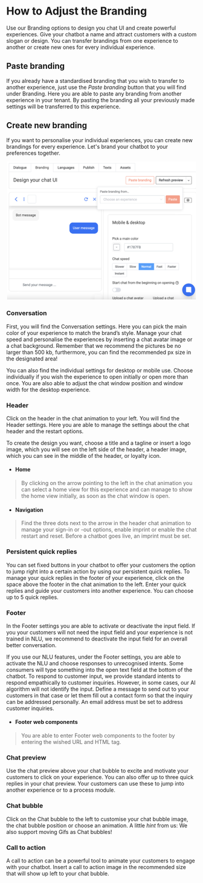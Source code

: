 
# How to Adjust the Branding

Use our Branding options to design you chat UI and create powerful experiences. Give your chatbot a name and attract customers with a custom slogan or design. You can transfer brandings from one experience to another or create new ones for every individual experience. 

## Paste branding 

If you already have a standardised branding that you wish to transfer to another experience, just use the *Paste branding* button that you will find under Branding. Here you are able to paste any branding from another experience in your tenant. By pasting the branding all your previously made settings will be transferred to this experience. 

## Create new branding

If you want to personalise your individual experiences, you can create new brandings for every experience. Let's brand your chatbot to your preferences together.

<p align="center">
    <img src="branding_start.png" alt="Branding" title="Branding" width="500"/>
</p>

### Conversation

First, you will find the Conversation settings. Here you can pick the main color of your experience to match the brand’s style. Manage your chat speed and personalise the experiences by inserting a chat avatar image or a chat background. Remember that we recommend the pictures be no larger than 500 kb, furthermore, you can find the recommended px size in the designated area!

You can also find the individual settings for desktop or mobile use. Choose individually if you wish the experience to open initially or open more than once. You are also able to adjust the chat window position and window width for the desktop experience. 

### Header 

Click on the header in the chat animation to your left. You will find the Header settings. Here you are able to manage the settings about the chat header and the restart options. 

To create the design you want, choose a title and a tagline or insert a logo image, which you will see on the left side of the header, a header image, which you can see in the middle of the header, or loyalty icon.

* #### Home 

> By clicking on the arrow pointing to the left in the chat animation you can select a home view for this experience and can manage to show the home view initially, as soon as the chat window is open. 

* #### Navigation 

> Find the three dots next to the arrow in the header chat animation to manage your sign-in or -out options, enable imprint or enable the chat restart and reset. Before a chatbot goes live, an imprint must be set.

### Persistent quick replies 

You can set fixed buttons in your chatbot to offer your customers the option to jump right into a certain action by using our persistent quick replies. To manage your quick replies in the footer of your experience, click on the space above the footer in the chat animation to the left.  Enter your quick replies and guide your customers into another experience. You can choose up to 5 quick replies.

### Footer 

In the Footer settings you are able to activate or deactivate the input field. If you your customers will not need the input field and your experience is not trained in NLU, we recommend to deactivate the input field for an overall better conversation. 

If you use our NLU features, under the Footer settings, you are able to activate the NLU and choose responses to unrecognised intents.
Some consumers will type something into the open text field at the bottom of the chatbot. To respond to customer input, we provide standard intents to respond empathically to customer inquiries. However, in some cases, our AI algorithm will not identify the input. Define a message to send out to your customers in that case or let them fill out a contact form so that the inquiry can be addressed personally. An email address must be set to address customer inquiries.

* #### Footer web components 

> You are able to enter Footer web components to the footer by entering the wished URL and HTML tag. 

### Chat preview 

Use the chat preview above your chat bubble to excite and motivate your customers to click on your experience. You can also offer up to three quick replies in your chat preview. Your customers can use these to jump into another experience or to a process module.

### Chat bubble 

Click on the Chat bubble to the left to customise your chat bubble image, the chat bubble position or choose an animation. A little *hint* from us: We also support moving Gifs as Chat bubbles!

### Call to action 

A call to action can be a powerful tool to  animate your customers to engage with your chatbot. Insert a call to action image in the recommended size that will show up left to your chat bubble. 


